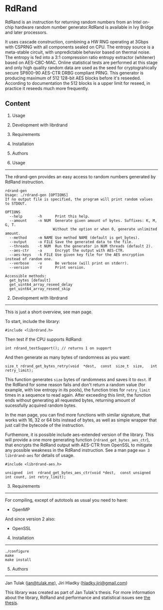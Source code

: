 RdRand
======
RdRand is an instruction for returning random numbers from an Intel on-chip
hardware random number generator.RdRand is available in Ivy Bridge and later
processors.

It uses cascade construction, combining a HW RNG operating at 3Gbps with CSPRNG
with all components sealed on CPU. The entropy source is a meta-stable circuit,
with unpredictable behavior based on thermal noise. The entropy is fed into
a 3:1 compression ratio entropy extractor (whitener) based on AES-CBC-MAC.
Online statistical tests are performed at this stage and only high quality
random data are used as the seed for cryptograhically secure SP800-90 AES-CTR
DRBG compliant PRNG.
This generator is producing maximum of 512 128-bit AES blocks before it's
reseeded. According to documentation the 512 blocks is a upper limit for
reseed, in practice it reseeds much more frequently.

Content
-------
1. Usage
2. Development with librdrand
3. Requirements
4. Installation
5. Authors

1. Usage
----------------------
The rdrand-gen provides an easy access to random numbers generated by RdRand instruction.

    rdrand-gen
    Usage: ./rdrand-gen [OPTIONS]
    If no output file is specified, the program will print random values to STDOUT.

    OPTIONS
      --help       -h      Print this help.
      --amount     -n NUM  Generate given amount of bytes. Suffixes: K, M, G, T.
                          Without the option or when 0, generate unlimited amount.
      --method     -m NAME Use method NAME (default is get_bytes).
      --output     -o FILE Save the generated data to the file.
      --threads    -t NUM  Run the generator in NUM threads (default 2).
      --aes-ctr    -a      Encrypt the output with AES-CTR.
      --aes-keys   -k FILE Use given key file for the AES encryption instead of random one.
      --verbose    -v      Be verbose (will print on stderr).
      --version    -V      Print version.

    Accessible methods:
      get_bytes [default]
      get_uint64_array_reseed_delay
      get_uint64_array_reseed_skip

2. Development with librdrand
--------------------------
This is just a short overview, see man page.

To start, include the library:

    #include <librdrand.h>

Then test if the CPU supports RdRand:

    int rdrand_testSupport(); // returns 1 on support

And then generate as many bytes of randomness as you want:

    size_t rdrand_get_bytes_retry(void  *dest,  const  size_t  size,   int retry_limit);

This function generates ``size`` bytes of randomness and saves it to ``dest``. If the RdRand for some reason fails and don't return a random value (for example, with low entropy in its pools), the function tries for ``retry_limit`` times in a sequence to read again. After exceeding this limit, the function ends without generating all requested bytes, returning amount of sucessfully acquired random bytes.

In the man page, you can find more functions  with similar signature, that works with 16, 32 or 64 bits instead of bytes, as well as simple wrapper that just call the bytecode of the instruction.

Furthemore, it is possible include aes-extended version of the library. This will provide a one more generating function (``rdrand_get_bytes_aes_ctr``), that encrypts the RdRand output with AES-CTR from OpenSSL to mitigate any possible weakness in the RdRand instruction. See a man page ``man 3 librdrand-aes`` for details of usage.

    #include <librdrand-aes.h>

    unsigned  int  rdrand_get_bytes_aes_ctr(void *dest,  const unsigned int count, int retry_limit);



3. Requirements
---------------
For compiling, except of autotools as usual you need to have:
* OpenMP

And since version 2 also:
* OpenSSL


4. Installation
---------------

    ./configure 
    make
    make install

5. Authors
----------
Jan Tulak (jan@tulak.me), Jiri Hladky (hladky.jiri@gmail.com)

This library was created as part of Jan Tulak's thesis. For more information about the library, RdRand and performance and statistical issues see [the thesis](https://github.com/BroukPytlik/RdRand-tex/releases).

